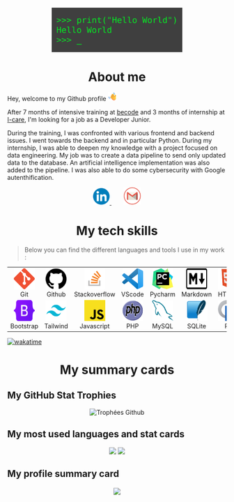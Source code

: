 <p align="center">
  <img src="img/hey.gif" alt="Icone git" width=300 align="center"/>
</p>

<h1 align="center">About me</h1>

<p>Hey, welcome to my Github profile <img src="img/hi.png" alt="Icone git" width=20 height=20/></p>

After 7 months of intensive training at [becode](https://becode.org/fr/apprendre/developpeur-web-junior/) and 3 months of internship at [I-care](https://www.icareweb.com/fr/), I'm looking for a job as a Developer Junior.

<p>During the training, I was confronted with various frontend and backend issues. I went towards the backend and in particular Python. During my internship, I was able to deepen my knowledge with a project focused on data engineering. My job was to create a data pipeline to send only updated data to the database. An artificial intelligence implementation was also added to the pipeline. I was also able to do some cybersecurity with Google autenthification.</p>

<p align="center">
  <a href="https://www.linkedin.com/in/loic-calcagno/">
    <img alt="LinkedIn" width="38px" src="img/linkedin.png"/>
  </a>&nbsp;&nbsp;&nbsp;&nbsp;&nbsp;&nbsp;
  <a href="mailto:calcagnoloic93@gmail.com">
    <img alt="Mail pro gmail" width="40px" src="img/mail.png"/>
  </a>
</p>

<h1 align="center">My tech skills</h1>

> Below you can find the different languages and tools I use in my work : 

<table>
  <tr>
    <td align="center" width="96">
      <img src="img/git-icon.png" alt="Icone git" width="48" height="48"/>
      <br>Git
    </td>
    <td align="center" width="96">
      <img src="img/github-icon.png" alt="Icone github" width="48" height="48"/>
      <br>Github
    </td>
    <td align="center" width="96">
      <img src="img/stack-icon.png" alt="Icone Stackoverflow" width="48" height="48"/>
      <br>Stackoverflow
    </td>
    <td align="center" width="96">
      <img src="img/vscode-icon.png" alt="Icone vscode"  width="48" height="48">
      <br>VScode
    </td>
    <td align="center" width="96">
      <img src="img/pycharm-icon.png" alt="Icone pycharm" width="48" height="48">
      <br>Pycharm
    </td>
    <td align="center" width="96">
      <img src="img/markdown-icon.png" alt="Icone markdown" width="48" height="48">
      <br>Markdown
    </td>
    <td align="center" width="96">
      <img src="img/html-icon.png" alt="Icone html" width="48" height="48">
      <br>HTML
    </td>
    <td align="center" width="96">
      <img src="img/css-icon.png" alt="Icone css" width="48" height="48">
      <br>CSS
    </td>
    <td align="center" width="96">
      <img src="img/sass-icon.png" alt="Icone sass" width="48" height="48">
      <br>SASS
    </td>
  </tr>
  <tr>
    <td align="center" width="96">
      <img src="img/bootstrap-icon.png" alt="Icone bootstrap" width="48" height="48">
      <br>Bootstrap
    </td>
    <td align="center" width="96">
      <img src="img/tailwind-icon.png" alt="Icone tailwind" width="48" height="48"/>
      <br>Tailwind
    </td>
    <td align="center" width="96">
      <img src="img/js-icon.png" alt="Icone js" width="48" height="48">
      <br>Javascript
    </td>
    <td align="center" width="96">
      <img src="img/php-icon.png" alt="Icone php" width="48" height="48">
      <br>PHP
    </td>
    <td align="center" width="96">
      <img src="img/mysql-icon.png" alt="Icone mysql" width="48" height="48">
      <br>MySQL
    </td>
    <td align="center" width="96">
      <img src="img/sqlite-icon.png" alt="Icone sqlite" width="48" height="48">
      <br>SQLite
    </td>
    <td align="center" width="96">
      <img src="img/r-icon.png" alt="Icone r" width="48" height="48">
      <br>R
    </td>
    <td align="center" width="96">
      <img src="img/python-icon.png" alt="Icone python" width="48" height="48" > 
      <br>Python
    </td>
    <td align="center" width="96">
      <img src="img/django-icon.png" alt="Icone django" width="48" height="48">
      <br>Django
    </td>
  </tr>
</table>

[![wakatime](https://wakatime.com/badge/user/feb05b66-4b7c-4873-a9b9-b5c1b0e71806.svg)](https://wakatime.com/@feb05b66-4b7c-4873-a9b9-b5c1b0e71806)

<h1 align="center">My summary cards</h2>

<h2>My GitHub Stat Trophies</h2> 

<p align="center">
  <img src="https://github-profile-trophy.vercel.app/?username=CalcagnoLoic&no-bg=true&theme=juicyfresh&rank=SECRET,SSS,SS,S,AAA,AA,A,B,C" alt="Trophées Github" />
</p>

<h2>My most used languages and stat cards</h2> 

<p align="center">
  <img src="https://github-readme-stats.vercel.app/api/top-langs/?username=CalcagnoLoic&layout=compact&theme=cobalt&langs_count=8&hide_title=true&" /> 
  <img src="https://github-readme-stats.vercel.app/api?username=CalcagnoLoic&theme=cobalt&hide_title=true" /> 
</p>

<h2>My profile summary card</h2> 

<p align="center">
  <img align="center" src="https://github-profile-summary-cards.vercel.app/api/cards/profile-details?username=CalcagnoLoic&theme=vue" /> 
</p>
